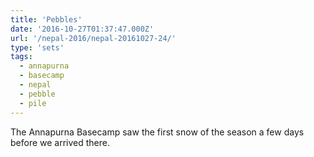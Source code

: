```yaml
---
title: 'Pebbles'
date: '2016-10-27T01:37:47.000Z'
url: '/nepal-2016/nepal-20161027-24/'
type: 'sets'
tags:
  - annapurna
  - basecamp
  - nepal
  - pebble
  - pile
---
```


The Annapurna Basecamp saw the first snow of the season a few days before we arrived there.
